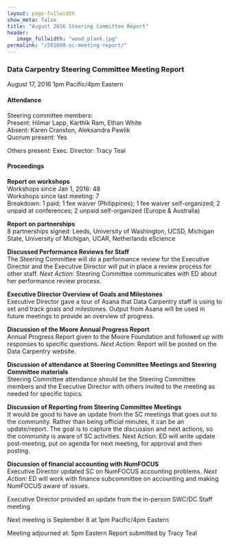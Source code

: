 ```yaml
---
layout: page-fullwidth
show_meta: false
title: "August 2016 Steering Committee Report"
header:
   image_fullwidth: "wood_plank.jpg"
permalink: "/201608-sc-meeting-report/"
---
```


### Data Carpentry Steering Committee Meeting Report
August 17, 2016
1pm Pacific/4pm Eastern

#### Attendance

Steering committee members:  
Present: Hilmar Lapp, Karthik Ram, Ethan White  
Absent: Karen Cranston, Aleksandra Pawlik  
Quorum present: Yes  

Others present:
Exec. Director: Tracy Teal

#### Proceedings

**Report on workshops**  
Workshops since Jan 1, 2016: 48  
Workshops since last meeting: 7  
Breakdown: 1 paid; 1 fee waiver (Philippines); 1 fee waiver self-organized; 2 unpaid at conferences; 2 unpaid self-organized (Europe & Australia)

**Report on partnerships**  
8 partnerships signed: Leeds, University of Washington, UCSD, Michigan State, University of Michigan, UCAR, Netherlands eScience

**Discussed Performance Reviews for Staff**  
The Steering Committee will do a performance review for the Executive Director and the Executive Director will put in place a review process for other staff. *Next Action:* Steering Committee communicates with ED about her performance review process.

**Executive Director Overview of Goals and Milestones**  
Executive Director gave a tour of Asana that Data Carpentry staff is using to set and track goals and milestones. Output from Asana will be used in future meetings to provide an overview of progress.

**Discussion of the Moore Annual Progress Report**  
Annual Progress Report given to the Moore Foundation and followed up with responses to specific questions. *Next Action:* Report will be posted on the Data Carpentry website.

**Discussion of attendance at Steering Committee Meetings and Steering Committee materials**  
Steering Committee attendance should be the Steering Committee members and the Executive Director with others invited to the meeting as needed for specific topics.

**Discussion of Reporting from Steering Committee Meetings**  
It would be good to have an update from the SC meetings that goes out to the community. Rather than being official minutes, it can be an update/report. The goal is to capture the discussion and next actions, so the community is aware of SC activities. Next Action: ED will write update post-meeting, put on agenda for next meeting, for approval and then posting.

**Discussion of financial accounting with NumFOCUS**  
Executive Director updated SC on NumFOCUS accounting problems. *Next Action:* ED will work with finance subcommittee on accounting and making NumFOCUS aware of issues.

Executive Director provided an update from the in-person SWC/DC Staff meeting

Next meeting is September 8 at 1pm Pacific/4pm Eastern

Meeting adjourned at: 5pm Eastern
Report submitted by Tracy Teal
